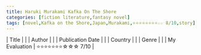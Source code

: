 ```yaml
---
title: Haruki Murakami Kafka On The Shore
categories: [fiction literature,fantasy novel]
tags: [novel,Kafka on the Shore,Japan,Murakami,⭐⭐⭐⭐⭐⭐⭐⭐☆☆ 8/10,story]
---
```


| Title |  |
| Author |  |
| Publication Date |   |
| Country |  |
| Genre |   |
| My Evaluation | ⭐⭐⭐⭐⭐⭐⭐☆☆☆ 7/10  |
        